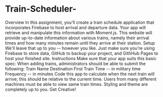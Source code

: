 # Train-Scheduler-
Overview  In this assignment, you'll create a train schedule application that incorporates Firebase to host arrival and departure data. Your app will retrieve and manipulate this information with Moment.js. This website will provide up-to-date information about various trains, namely their arrival times and how many minutes remain until they arrive at their station. Setup  We'll leave that up to you -- however you like. Just make sure you're using Firebase to store data, GitHub to backup your project, and GithHub Pages to host your finished site. Instructions  Make sure that your app suits this basic spec: When adding trains, administrators should be able to submit the following: Train Name Destination First Train Time -- in military time Frequency -- in minutes Code this app to calculate when the next train will arrive; this should be relative to the current time. Users from many different machines must be able to view same train times. Styling and theme are completely up to you. Get Creative!
